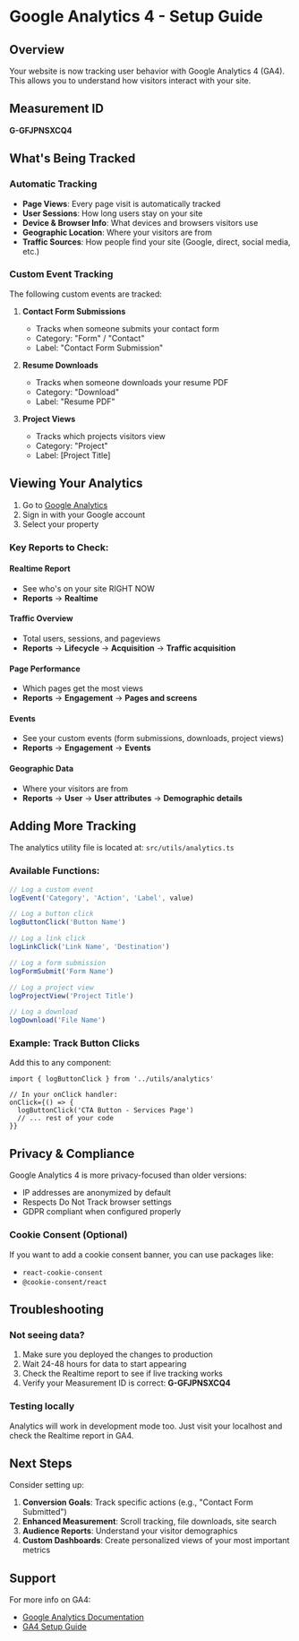 # Google Analytics 4 - Setup Guide

## Overview
Your website is now tracking user behavior with Google Analytics 4 (GA4). This allows you to understand how visitors interact with your site.

## Measurement ID
**G-GFJPNSXCQ4**

## What's Being Tracked

### Automatic Tracking
- **Page Views**: Every page visit is automatically tracked
- **User Sessions**: How long users stay on your site
- **Device & Browser Info**: What devices and browsers visitors use
- **Geographic Location**: Where your visitors are from
- **Traffic Sources**: How people find your site (Google, direct, social media, etc.)

### Custom Event Tracking
The following custom events are tracked:

1. **Contact Form Submissions**
   - Tracks when someone submits your contact form
   - Category: "Form" / "Contact"
   - Label: "Contact Form Submission"

2. **Resume Downloads**
   - Tracks when someone downloads your resume PDF
   - Category: "Download"
   - Label: "Resume PDF"

3. **Project Views**
   - Tracks which projects visitors view
   - Category: "Project"
   - Label: [Project Title]

## Viewing Your Analytics

1. Go to [Google Analytics](https://analytics.google.com/)
2. Sign in with your Google account
3. Select your property

### Key Reports to Check:

#### Realtime Report
- See who's on your site RIGHT NOW
- **Reports** → **Realtime**

#### Traffic Overview
- Total users, sessions, and pageviews
- **Reports** → **Lifecycle** → **Acquisition** → **Traffic acquisition**

#### Page Performance
- Which pages get the most views
- **Reports** → **Engagement** → **Pages and screens**

#### Events
- See your custom events (form submissions, downloads, project views)
- **Reports** → **Engagement** → **Events**

#### Geographic Data
- Where your visitors are from
- **Reports** → **User** → **User attributes** → **Demographic details**

## Adding More Tracking

The analytics utility file is located at: `src/utils/analytics.ts`

### Available Functions:

```typescript
// Log a custom event
logEvent('Category', 'Action', 'Label', value)

// Log a button click
logButtonClick('Button Name')

// Log a link click
logLinkClick('Link Name', 'Destination')

// Log a form submission
logFormSubmit('Form Name')

// Log a project view
logProjectView('Project Title')

// Log a download
logDownload('File Name')
```

### Example: Track Button Clicks

Add this to any component:

```tsx
import { logButtonClick } from '../utils/analytics'

// In your onClick handler:
onClick={() => {
  logButtonClick('CTA Button - Services Page')
  // ... rest of your code
}}
```

## Privacy & Compliance

Google Analytics 4 is more privacy-focused than older versions:
- IP addresses are anonymized by default
- Respects Do Not Track browser settings
- GDPR compliant when configured properly

### Cookie Consent (Optional)
If you want to add a cookie consent banner, you can use packages like:
- `react-cookie-consent`
- `@cookie-consent/react`

## Troubleshooting

### Not seeing data?
1. Make sure you deployed the changes to production
2. Wait 24-48 hours for data to start appearing
3. Check the Realtime report to see if live tracking works
4. Verify your Measurement ID is correct: **G-GFJPNSXCQ4**

### Testing locally
Analytics will work in development mode too. Just visit your localhost and check the Realtime report in GA4.

## Next Steps

Consider setting up:
1. **Conversion Goals**: Track specific actions (e.g., "Contact Form Submitted")
2. **Enhanced Measurement**: Scroll tracking, file downloads, site search
3. **Audience Reports**: Understand your visitor demographics
4. **Custom Dashboards**: Create personalized views of your most important metrics

## Support

For more info on GA4:
- [Google Analytics Documentation](https://support.google.com/analytics)
- [GA4 Setup Guide](https://support.google.com/analytics/answer/9304153)

